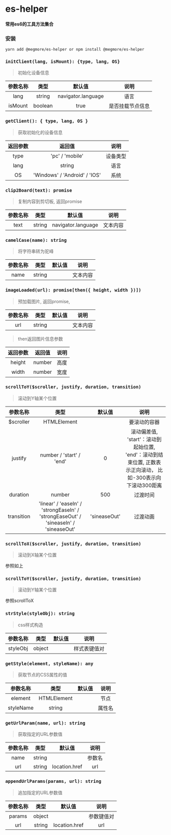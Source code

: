 # es-helper
#### 常用es6的工具方法集合

### 安装
```shell
yarn add @megmore/es-helper or npm install @megmore/es-helper
```

### `initClient(lang, isMount): {type, lang, OS}`
> 初始化设备信息

| 参数名称 | 类型 | 默认值 | 说明 |  
| :---: | :---: | :---: | :----: | 
| lang | string | navigator.language | 语言 | 
| isMount  | boolean | true | 是否挂载节点信息 |

### `getClient(): { type, lang, OS }`
> 获取初始化的设备信息

| 返回参数 | 返回值 | 说明 |  
| :---: | :---: | :---: |
| type  | 'pc' / 'mobile' | 设备类型 
| lang  | string | 语言
| OS    | 'Windows' / 'Android' / 'IOS' | 系统 |

### `clip2Board(text): promise`
> 复制内容到剪切板, 返回promise

| 参数名称 | 类型 | 默认值 | 说明 |  
| :---: | :---: | :---: | :----: | 
| text | string | navigator.language | 文本内容 


### `camelCase(name): string`
> 将字符串转为驼峰

| 参数名称 | 类型 | 默认值 | 说明 |  
| :---: | :---: | :---: | :----: | 
| name | string |  | 文本内容 |

### `imageLoaded(url): promise[then({ height, width })])`
> 预加载图片, 返回promise, 

| 参数名称 | 类型 | 默认值 | 说明 |  
| :---: | :---: | :---: | :----: | 
| url | string |  | 文本内容 |

> then返回图片信息参数

| 返回参数 | 返回值 | 说明 |  
| :---: | :---: | :---: |
| height  | number | 高度 
| width  | number | 宽度

### `scrollToY($scroller, justify, duration, transition)`
> 滚动到Y轴某个位置

| 参数名称 | 类型 | 默认值 | 说明 |  
| :---: | :---: | :---: | :----: | 
| $scroller | HTMLElement |  | 要滚动的容器 |
| justify | number / 'start' / 'end' | 0 | 滚动偏差值, 'start'：滚动到起始位置, 'end'：滚动到结束位置, 正数表示正向滚动， 比如-300表示向下滚动300距离 |
| duration | number | 500 | 过渡时间 |
| transition | 'linear' / 'easeIn' / 'strongEaseIn' / 'strongEaseOut' / 'sineaseIn' / 'sineaseOut' | 'sineaseOut' | 过渡动画 |

### `scrollToX($scroller, justify, duration, transition)`
> 滚动到X轴某个位置

参照如上

### `scrollToY($scroller, justify, duration, transition)`
> 滚动到Y轴某个位置

参照scrollToX

### `strStyle(styleObj): string`
> css样式构造

| 参数名称 | 类型 | 默认值 | 说明 |  
| :---: | :---: | :---: | :----: | 
| styleObj | object |  | 样式表键值对  |

### `getStyle(element, styleName): any`
> 获取节点的CSS属性的值

| 参数名称 | 类型 | 默认值 | 说明 |  
| :---: | :---: | :---: | :----: | 
| element | HTMLElement |   |节点  |
| styleName | string |  | 属性名  |

### `getUrlParam(name, url): string`
> 获取指定的URL参数值

| 参数名称 | 类型 | 默认值 | 说明 |  
| :---: | :---: | :---: | :----: | 
| name | string |   |参数名  |
| url | string |  location.href | url  |

### `appendUrlParams(params, url): string`
> 追加指定的URL参数值

| 参数名称 | 类型 | 默认值 | 说明 |  
| :---: | :---: | :---: | :----: | 
| params | object |   |参数键值对   |
| url | string |  location.href | url  |






